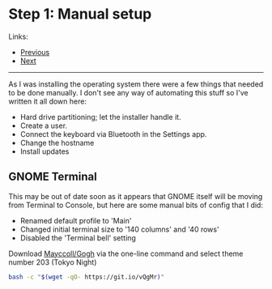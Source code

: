 # Step 1: Manual setup

Links:

- [Previous](../README.md)
- [Next](./02-AcquireRepo.md)

---

As I was installing the operating system there were a few things that needed to be done manually. I don't see any way of automating this stuff so I've written it all down here:

- Hard drive partitioning; let the installer handle it.
- Create a user.
- Connect the keyboard via Bluetooth in the Settings app.
- Change the hostname
- Install updates

## GNOME Terminal

This may be out of date soon as it appears that GNOME itself will be moving from Terminal to Console, but here are some manual bits of config that I did:

- Renamed default profile to 'Main'
- Changed initial terminal size to '140 columns' and '40 rows'
- Disabled the 'Terminal bell' setting

Download [Mayccoll/Gogh](https://github.com/Mayccoll/Gogh) via the one-line command and select theme number 203 (Tokyo Night)

```bash
bash -c "$(wget -qO- https://git.io/vQgMr)"
```
